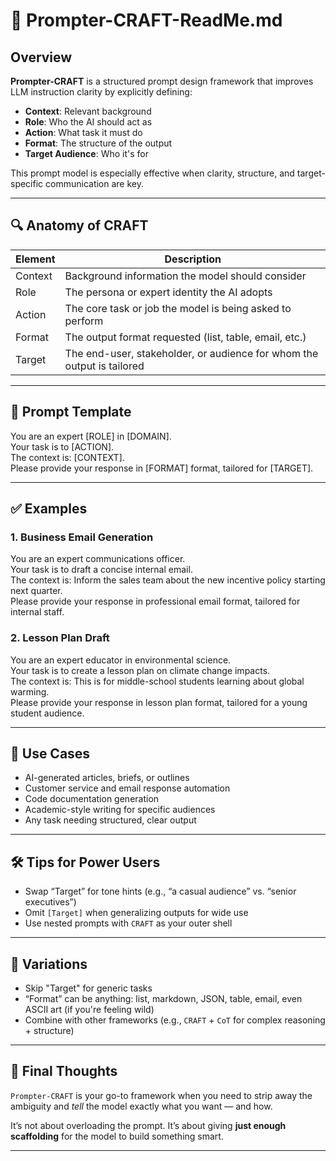# 📘 Prompter-CRAFT-ReadMe.md

## Overview

**Prompter-CRAFT** is a structured prompt design framework that improves LLM instruction clarity by explicitly defining:

- **Context**: Relevant background  
- **Role**: Who the AI should act as  
- **Action**: What task it must do  
- **Format**: The structure of the output  
- **Target Audience**: Who it's for

This prompt model is especially effective when clarity, structure, and target-specific communication are key.

---

## 🔍 Anatomy of CRAFT

| Element   | Description                                                                 |
|-----------|-----------------------------------------------------------------------------|
| Context   | Background information the model should consider                            |
| Role      | The persona or expert identity the AI adopts                                |
| Action    | The core task or job the model is being asked to perform                    |
| Format    | The output format requested (list, table, email, etc.)                      |
| Target    | The end-user, stakeholder, or audience for whom the output is tailored      |

---

## 🧠 Prompt Template


You are an expert [ROLE] in [DOMAIN].  
Your task is to [ACTION].  
The context is: [CONTEXT].  
Please provide your response in [FORMAT] format, tailored for [TARGET].  


---

## ✅ Examples

### 1. **Business Email Generation**


You are an expert communications officer.  
Your task is to draft a concise internal email.  
The context is: Inform the sales team about the new incentive policy starting next quarter.  
Please provide your response in professional email format, tailored for internal staff.  


### 2. **Lesson Plan Draft**


You are an expert educator in environmental science.  
Your task is to create a lesson plan on climate change impacts.  
The context is: This is for middle-school students learning about global warming.  
Please provide your response in lesson plan format, tailored for a young student audience.  


---

## 🧩 Use Cases

* AI-generated articles, briefs, or outlines
* Customer service and email response automation
* Code documentation generation
* Academic-style writing for specific audiences
* Any task needing structured, clear output

---

## 🛠️ Tips for Power Users

* Swap “Target” for tone hints (e.g., “a casual audience” vs. “senior executives”)
* Omit `[Target]` when generalizing outputs for wide use
* Use nested prompts with `CRAFT` as your outer shell

---

## 🔄 Variations

* Skip "Target" for generic tasks
* “Format” can be anything: list, markdown, JSON, table, email, even ASCII art (if you're feeling wild)
* Combine with other frameworks (e.g., `CRAFT` + `CoT` for complex reasoning + structure)

---

## 🧭 Final Thoughts

`Prompter-CRAFT` is your go-to framework when you need to strip away the ambiguity and *tell* the model exactly what you want — and how.

It’s not about overloading the prompt.
It’s about giving **just enough scaffolding** for the model to build something smart.

---

